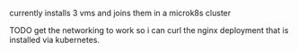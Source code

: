 currently installs 3 vms and joins them in a microk8s cluster

TODO
get the networking to work so i can curl the nginx deployment that is installed via kubernetes.